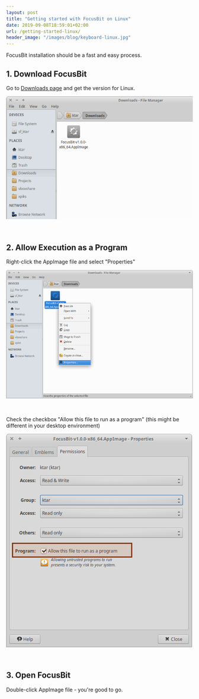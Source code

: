 ```yaml
---
layout: post
title: "Getting started with FocusBit on Linux"
date: 2019-09-08T18:59:01+02:00
url: /getting-started-linux/
header_image: "/images/blog/keyboard-linux.jpg"
---
```


FocusBit installation should be a fast and easy process.

## 1. Download FocusBit

Go to [Downloads page](https://focusbitapp.com/download/) and get the version for Linux.

![downloads](/images/blog/downloads-linux.png)

<br />

## 2. Allow Execution as a Program

Right-click the AppImage file and select "Properties"

![properties](/images/blog/appimage-properties.png)

<br />

Check the checkbox "Allow this file to run as a program" (this might be different in your desktop environment)

![checkbox](/images/blog/appimage-allow-execution.png)

<br />

## 3. Open FocusBit

Double-click AppImage file - you're good to go.
